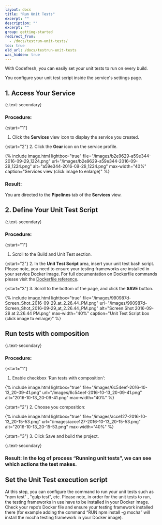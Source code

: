 ```yaml
---
layout: docs
title: "Run Unit Tests"
excerpt: ""
description: ""
excerpt: ""
group: getting-started
redirect_from:
  - /docs/testrun-unit-tests/
toc: true
old_url: /docs/testrun-unit-tests
was_hidden: true
---
```

With Codefresh, you can easily set your unit tests to run on every build.

You configure your unit test script inside the service's settings page.

## 1. Access Your Service

{:.text-secondary}
### **Procedure**:

{:start="1"}
1. Click the **Services** view icon to display the service you created.
 
{:start="2"}
2. Click the **Gear** icon on the service profile.

{% include image.html 
lightbox="true" 
file="/images/b2e9629-a59e344-2016-09-29_1224.png" 
url="/images/b2e9629-a59e344-2016-09-29_1224.png"
alt="a59e344-2016-09-29_1224.png"
max-width="40%"
caption="Services view (click image to enlarge)"
%}

### **Result**:
You are directed to the **Pipelines** tab of the **Services** view.

## 2. Define Your Unit Test Script

{:.text-secondary}
### **Procedure**:

{:start="1"}
1. Scroll to the Build and Unit Test section.

{:start="2"}
2. In the **Unit Test Script** area, insert your unit test bash script.
Please note,  you need to ensure your testing frameworks are installed in your service Docker image. For full documentation on Dockerfile commands please visit the [Dockerfile reference](https://docs.docker.com/engine/reference/builder/).

{:start="3"}
3. Scroll to the bottom of the page, and click the **SAVE** button.

{% include image.html 
lightbox="true" 
file="/images/990987d-Screen_Shot_2016-09-29_at_2.26.44_PM.png" 
url="/images/990987d-Screen_Shot_2016-09-29_at_2.26.44_PM.png"
alt="Screen Shot 2016-09-29 at 2.26.44 PM.png"
max-width="40%"
caption="Unit Test Script box (click image to enlarge)"
%}

## Run tests with composition

{:.text-secondary}
### **Procedure**:

{:start="1"}
1. Enable checkbox 'Run tests with composition':

{% include image.html 
lightbox="true" 
file="/images/6c54eef-2016-10-13_20-09-41.png" 
url="/images/6c54eef-2016-10-13_20-09-41.png"
alt="2016-10-13_20-09-41.png"
max-width="40%"
%}

{:start="2"}
2. Choose you composition:

{% include image.html 
lightbox="true" 
file="/images/acce127-2016-10-13_20-15-53.png" 
url="/images/acce127-2016-10-13_20-15-53.png"
alt="2016-10-13_20-15-53.png"
max-width="40%"
%}

{:start="3"}
3. Click Save and build the project.

{:.text-secondary}
### **Result**: In the log of process “Running unit tests”, we can see which actions the test makes.

## Set the Unit Test execution script
At this step, you can configure the command to run your unit tests such as "npm test" , "gulp test", etc. Please note, in order for the unit tests to run, the testing frameworks in use have to be installed in your Docker image. Check your repo’s Docker file and ensure your testing framework installed there (for example adding the command “RUN npm install -g mocha” will install the mocha testing framework in your Docker image).

